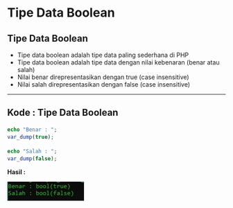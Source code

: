 # Tipe Data Boolean

## Tipe Data Boolean

- Tipe data boolean adalah tipe data paling sederhana di PHP
- Tipe data boolean adalah tipe data dengan nilai kebenaran (benar atau salah)
- Nilai benar direpresentasikan dengan true (case insensitive)
- Nilai salah direpresentasikan dengan false (case insensitive)

---

## Kode : Tipe Data Boolean

```php
echo "Benar : ";
var_dump(true);

echo "Salah : ";
var_dump(false);
```

**Hasil :**

![1](../assets/img/5/1.webp)